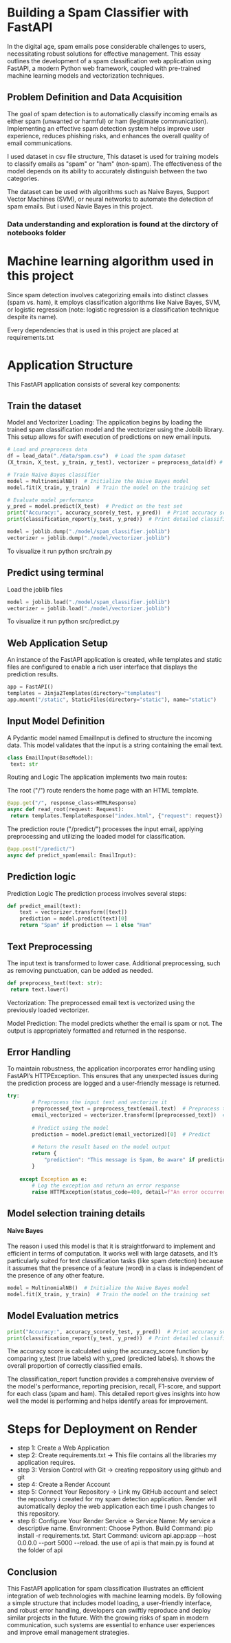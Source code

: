 # Building a Spam Classifier with FastAPI

In the digital age, spam emails pose considerable challenges to users, necessitating robust solutions for effective management. This essay outlines the development of a spam classification web application using FastAPI, a modern Python web framework, coupled with pre-trained machine learning models and vectorization techniques.

## Problem Definition and Data Acquisition

The goal of spam detection is to automatically classify incoming emails as either spam (unwanted or harmful) or ham (legitimate communication). Implementing an effective spam detection system helps improve user experience, reduces phishing risks, and enhances the overall quality of email communications.

I used dataset in csv file structure, This dataset is used for training models to classify emails as "spam" or "ham" (non-spam). The effectiveness of the model depends on its ability to accurately distinguish between the two categories.

The dataset can be used with algorithms such as Naive Bayes, Support Vector Machines (SVM), or neural networks to automate the detection of spam emails. But i used Navie Bayes in this project. 

 ### Data understanding and exploration is found at the dirctory of notebooks folder

# Machine learning algorithm used in this project
Since spam detection involves categorizing emails into distinct classes (spam vs. ham), it employs classification algorithms like Naive Bayes, SVM, or logistic regression (note: logistic regression is a classification technique despite its name).

Every dependencies that is used in this project are placed at requirements.txt

# Application Structure

This FastAPI application consists of several key components:
## Train the dataset

Model and Vectorizer Loading: The application begins by loading the trained spam classification model and the vectorizer using the Joblib library. This setup allows for swift execution of predictions on new email inputs.

```python
# Load and preprocess data  
df = load_data("./data/spam.csv")  # Load the spam dataset  
(X_train, X_test, y_train, y_test), vectorizer = preprocess_data(df) # Preprocess and split the data  

# Train Naive Bayes classifier  
model = MultinomialNB()  # Initialize the Naive Bayes model  
model.fit(X_train, y_train)  # Train the model on the training set  

# Evaluate model performance  
y_pred = model.predict(X_test)  # Predict on the test set  
print("Accuracy:", accuracy_score(y_test, y_pred))  # Print accuracy score  
print(classification_report(y_test, y_pred))  # Print detailed classification metrics

model = joblib.dump("./model/spam_classifier.joblib")  
vectorizer = joblib.dump("./model/vectorizer.joblib")
```

To visualize it run python src/train.py

## Predict using terminal
Load the joblib files 

 ```python
model = joblib.load("./model/spam_classifier.joblib")
vectorizer = joblib.load("./model/vectorizer.joblib")
 ```

To visualize it run python src/predict.py

## Web Application Setup

An instance of the FastAPI application is created, while templates and static files are configured to enable a rich user interface that displays the prediction results.

```python
app = FastAPI()  
templates = Jinja2Templates(directory="templates")  
app.mount("/static", StaticFiles(directory="static"), name="static")
```
## Input Model Definition

A Pydantic model named EmailInput is defined to structure the incoming data. This model validates that the input is a string containing the email text.

```python
class EmailInput(BaseModel):  
 text: str
```
Routing and Logic
The application implements two main routes:

The root ("/") route renders the home page with an HTML template.

```python
@app.get("/", response_class=HTMLResponse)  
async def read_root(request: Request):  
 return templates.TemplateResponse("index.html", {"request": request})
```
The prediction route ("/predict/") processes the input email, applying preprocessing and utilizing the loaded model for classification.

```python
@app.post("/predict/")  
async def predict_spam(email: EmailInput):
```
## Prediction logic

Prediction Logic
The prediction process involves several steps:

```python
def predict_email(text):
    text = vectorizer.transform([text])
    prediction = model.predict(text)[0]
    return "Spam" if prediction == 1 else "Ham"
```

## Text Preprocessing

The input text is transformed to lower case. Additional preprocessing, such as removing punctuation, can be added as needed.

```python
def preprocess_text(text: str):  
 return text.lower()
```

Vectorization: The preprocessed email text is vectorized using the previously loaded vectorizer.

Model Prediction: The model predicts whether the email is spam or not. The output is appropriately formatted and returned in the response.

## Error Handling

To maintain robustness, the application incorporates error handling using FastAPI’s HTTPException. This ensures that any unexpected issues during the prediction process are logged and a user-friendly message is returned.

```python
try:  
        # Preprocess the input text and vectorize it  
        preprocessed_text = preprocess_text(email.text)  # Preprocess the input  
        email_vectorized = vectorizer.transform([preprocessed_text])  # Vectorize the preprocessed text  
        
        # Predict using the model  
        prediction = model.predict(email_vectorized)[0]  # Predict  
        
        # Return the result based on the model output  
        return {  
            "prediction": "This message is Spam, Be aware" if prediction == 1 else "This message is not Spam, You can read it"  
        }  
    
    except Exception as e:  
        # Log the exception and return an error response  
        raise HTTPException(status_code=400, detail=f"An error occurred during prediction: {str(e)}")  
```

## Model selection training details

#### Naive Bayes
The reason i used this model is that it is straightforward to implement and efficient in terms of computation. It works well with large datasets, and  It’s particularly suited for text classification tasks (like spam detection) because it assumes that the presence of a feature (word) in a class is independent of the presence of any other feature.

```python
model = MultinomialNB()  # Initialize the Naive Bayes model  
model.fit(X_train, y_train)  # Train the model on the training set
```

## Model Evaluation metrics

```python
print("Accuracy:", accuracy_score(y_test, y_pred))  # Print accuracy score  
print(classification_report(y_test, y_pred))  # Print detailed classification report
```
The accuracy score is calculated using the accuracy_score function by comparing y_test (true labels) with y_pred (predicted labels). It shows the overall proportion of correctly classified emails.

The classification_report function provides a comprehensive overview of the model's performance, reporting precision, recall, F1-score, and support for each class (spam and ham). This detailed report gives insights into how well the model is performing and helps identify areas for improvement.

# Steps for Deployment on Render

- step 1: Create a Web Application
- step 2: Create requirements.txt -> This file contains all the libraries my application requires.
- step 3: Version Control with Git -> creating reppository using github and git
- step 4: Create a Render Account
- step 5: Connect Your Repository -> Link my GitHub account and select the repository i created for my spam detection application. Render will automatically deploy the web application each time i push changes to this repository.
- step 6: Configure Your Render Service -> 
Service Name: My service a descriptive name.
Environment: Choose Python.
Build Command: pip install -r requirements.txt.
Start Command: uvicorn api.app:app --host 0.0.0.0 --port 5000 --reload. the use of api is that main.py is found at the folder of api


## Conclusion

This FastAPI application for spam classification illustrates an efficient integration of web technologies with machine learning models. By following a simple structure that includes model loading, a user-friendly interface, and robust error handling, developers can swiftly reproduce and deploy similar projects in the future. With the growing risks of spam in modern communication, such systems are essential to enhance user experiences and improve email management strategies.
